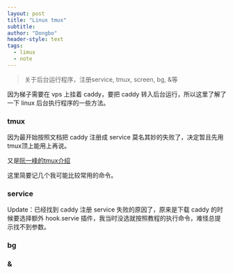 ```yaml
---
layout: post
title: "Linux tmux"
subtitle: 
author: "Dongbo"
header-style: text
tags:
  - limux
  - note
---
```


> 关于后台运行程序，注册service, tmux, screen, bg, &等

因为梯子需要在 vps 上挂着 caddy，要把 caddy 转入后台运行，所以这里了解了一下 linux 后台执行程序的一些方法。


### tmux

因为最开始按照文档把 caddy 注册成 service 莫名其妙的失败了，决定暂且先用tmux顶上能用上再说。

又是[阮一峰的tmux介绍](http://www.ruanyifeng.com/blog/2019/10/tmux.html)

这里简要记几个我可能比较常用的命令。


### service 

Update：已经找到 caddy 注册 service 失败的原因了，原来是下载 caddy 的时候要选择额外 hook.servie 插件，我当时没选就按照教程的执行命令，难怪总提示找不到参数。

### bg


### &
